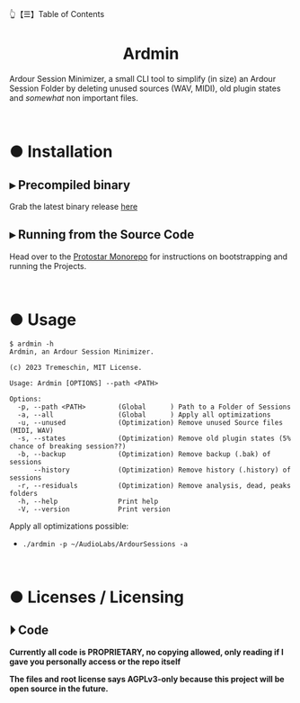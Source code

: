 👆【☰】Table of Contents

<div align="center">
    <h1>Ardmin</h1>
</div>

Ardour Session Minimizer, a small CLI tool to simplify (in size) an Ardour Session Folder by deleting unused sources (WAV, MIDI), old plugin states and _somewhat_ non important files.

<br>

# ● Installation

## ▸ Precompiled binary
Grab the latest binary release [here](https://github.com/BrokenSource/Ardmin/releases/latest)

## ▸ Running from the Source Code
Head over to the [Protostar Monorepo](https://github.com/Tremeschin/Protostar) for instructions on bootstrapping and running the Projects.


<br>

# ● Usage

```
$ ardmin -h
Ardmin, an Ardour Session Minimizer.

(c) 2023 Tremeschin, MIT License.

Usage: Ardmin [OPTIONS] --path <PATH>

Options:
  -p, --path <PATH>        (Global      ) Path to a Folder of Sessions
  -a, --all                (Global      ) Apply all optimizations
  -u, --unused             (Optimization) Remove unused Source files (MIDI, WAV)
  -s, --states             (Optimization) Remove old plugin states (5% chance of breaking session??)
  -b, --backup             (Optimization) Remove backup (.bak) of sessions
      --history            (Optimization) Remove history (.history) of sessions
  -r, --residuals          (Optimization) Remove analysis, dead, peaks folders
  -h, --help               Print help
  -V, --version            Print version
```

Apply all optimizations possible:
- `./ardmin -p ~/AudioLabs/ArdourSessions -a`



<br>

# ● Licenses / Licensing

## ⏵ Code
**Currently all code is PROPRIETARY, no copying allowed, only reading if I gave you personally access or the repo itself**

**The files and root license says AGPLv3-only because this project will be open source in the future.**

